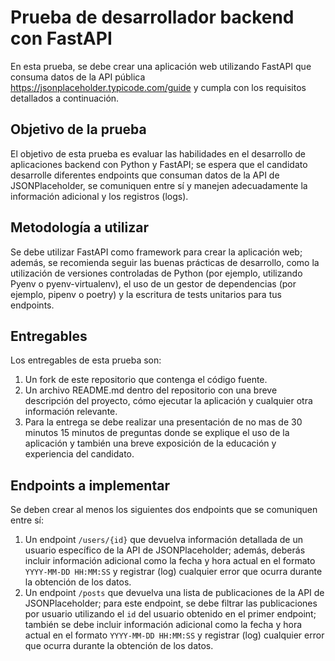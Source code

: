 # Prueba de desarrollador backend con FastAPI

En esta prueba, se debe crear una aplicación web utilizando FastAPI que consuma datos de la API pública <https://jsonplaceholder.typicode.com/guide> y cumpla con los requisitos detallados a continuación.

## Objetivo de la prueba

El objetivo de esta prueba es evaluar las habilidades en el desarrollo de aplicaciones backend con Python y FastAPI; se espera que el candidato desarrolle diferentes endpoints que consuman datos de la API de JSONPlaceholder, se comuniquen entre sí y manejen adecuadamente la información adicional y los registros (logs).

## Metodología a utilizar

Se debe utilizar FastAPI como framework para crear la aplicación web; además, se recomienda seguir las buenas prácticas de desarrollo, como la utilización de versiones controladas de Python (por ejemplo, utilizando Pyenv o pyenv-virtualenv), el uso de un gestor de dependencias (por ejemplo, pipenv o poetry) y la escritura de tests unitarios para tus endpoints.

## Entregables

Los entregables de esta prueba son:

1. Un fork de este repositorio que contenga el código fuente.
2. Un archivo README.md dentro del repositorio con una breve descripción del proyecto, cómo ejecutar la aplicación y cualquier otra información relevante.
3. Para la entrega se debe realizar una presentación de no mas de 30 minutos 15 minutos de preguntas donde se explique el uso de la aplicación y también una breve exposición de la educación y experiencia del candidato.

## Endpoints a implementar

Se deben crear al menos los siguientes dos endpoints que se comuniquen entre sí:

1. Un endpoint `/users/{id}` que devuelva información detallada de un usuario específico de la API de JSONPlaceholder; además, deberás incluir información adicional como la fecha y hora actual en el formato `YYYY-MM-DD HH:MM:SS` y registrar (log) cualquier error que ocurra durante la obtención de los datos.
2. Un endpoint `/posts` que devuelva una lista de publicaciones de la API de JSONPlaceholder; para este endpoint, se debe filtrar las publicaciones por usuario utilizando el `id` del usuario obtenido en el primer endpoint; también se debe incluir información adicional como la fecha y hora actual en el formato `YYYY-MM-DD HH:MM:SS` y registrar (log) cualquier error que ocurra durante la obtención de los datos.


